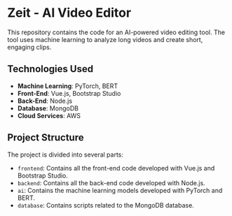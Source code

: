 # Zeit - AI Video Editor
 
This repository contains the code for an AI-powered video editing tool. The tool uses machine learning to analyze long videos and create short, engaging clips.

## Technologies Used

- **Machine Learning**: PyTorch, BERT
- **Front-End**: Vue.js, Bootstrap Studio
- **Back-End**: Node.js
- **Database**: MongoDB
- **Cloud Services**: AWS

## Project Structure

The project is divided into several parts:

- `frontend`: Contains all the front-end code developed with Vue.js and Bootstrap Studio.
- `backend`: Contains all the back-end code developed with Node.js.
- `ai`: Contains the machine learning models developed with PyTorch and BERT.
- `database`: Contains scripts related to the MongoDB database.
